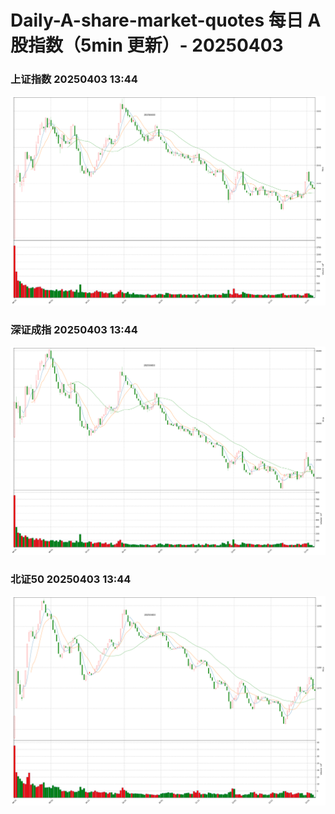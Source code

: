 
# Daily-A-share-market-quotes 每日 A 股指数（5min 更新）- 20250403

### 上证指数 20250403 13:44
![](./fig/2025/4/20250403-sh000001.png)

### 深证成指 20250403 13:44
![](./fig/2025/4/20250403-sz399001.png)

### 北证50 20250403 13:44
![](./fig/2025/4/20250403-bj899050.png)

